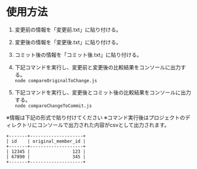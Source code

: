 # 使用方法

1. 変更前の情報を「変更前.txt」に貼り付ける。 

2. 変更後の情報を「変更後.txt」に貼り付ける。 

3. コミット後の情報を「コミット後.txt」に貼り付ける。 

4. 下記コマンドを実行し、変更前と変更後の比較結果をコンソールに出力する。  
```node compareOriginalToChange.js```

5. 下記コマンドを実行し、変更後とコミット後の比較結果をコンソールに出力する。  
```node compareChangeToCommit.js```


※情報は下記の形式で貼り付けてください
※コマンド実行後はプロジェクトのディレクトリにコンソールで出力された内容がcsvとして出力されます。

```
+-------+--------------------+
| id    | original_member_id |
+-------+--------------------+
| 12345 |                123 |
| 67890 |                345 |
+-------+--------------------+
```
